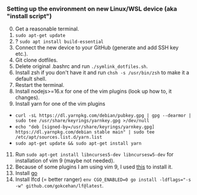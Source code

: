 ### Setting up the environment on new Linux/WSL device (aka "install script")
0. Get a reasonable terminal.
1. `sudo apt-get update`
2. ? `sudo apt install build-essential`
3. Connect the new device to your GitHub (generate and add SSH key etc.).
4. Git clone dotfiles.
5. Delete original .bashrc and run `./symlink_dotfiles.sh`.
6. Install zsh if you don't have it and run `chsh -s /usr/bin/zsh` to make it a default shell.
7. Restart the terminal.
8. Install nodejs>=16.x for one of the vim plugins (look up how to, it changes).
9. Install yarn for one of the vim plugins
  * `curl -sL https://dl.yarnpkg.com/debian/pubkey.gpg | gpg --dearmor | sudo tee /usr/share/keyrings/yarnkey.gpg >/dev/null`
  * `echo "deb [signed-by=/usr/share/keyrings/yarnkey.gpg] https://dl.yarnpkg.com/debian stable main" | sudo tee /etc/apt/sources.list.d/yarn.list`
  * `sudo apt-get update && sudo apt-get install yarn`
11. Run `sudo apt-get install libncurses5-dev libncursesw5-dev` for installation of vim 9 (maybe not needed).
12. Because of some plugins I am using vim 9, I used [this](https://itsfoss.com/install-latest-vim-ubuntu/) to install it.
13. Install [go](https://go.dev/doc/install)
14. Install lfcd (= better ranger) `env CGO_ENABLED=0 go install -ldflags="-s -w" github.com/gokcehan/lf@latest`.
